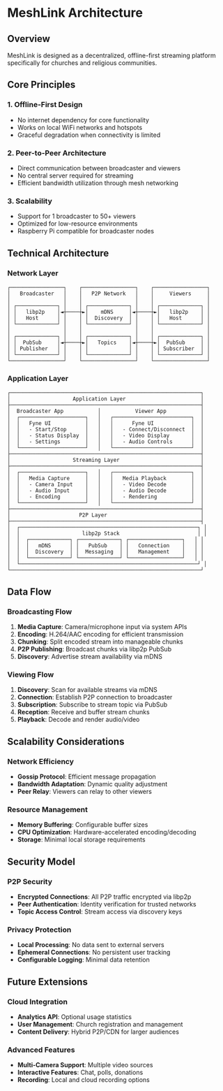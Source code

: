 # MeshLink Architecture

## Overview
MeshLink is designed as a decentralized, offline-first streaming platform specifically for churches and religious communities.

## Core Principles

### 1. Offline-First Design
- No internet dependency for core functionality
- Works on local WiFi networks and hotspots
- Graceful degradation when connectivity is limited

### 2. Peer-to-Peer Architecture
- Direct communication between broadcaster and viewers
- No central server required for streaming
- Efficient bandwidth utilization through mesh networking

### 3. Scalability
- Support for 1 broadcaster to 50+ viewers
- Optimized for low-resource environments
- Raspberry Pi compatible for broadcaster nodes

## Technical Architecture

### Network Layer
```
┌─────────────────┐    ┌─────────────────┐    ┌─────────────────┐
│   Broadcaster   │    │   P2P Network   │    │     Viewers     │
│                 │    │                 │    │                 │
│ ┌─────────────┐ │    │ ┌─────────────┐ │    │ ┌─────────────┐ │
│ │   libp2p    │◄┼────┼►│    mDNS     │◄┼────┼►│   libp2p    │ │
│ │   Host      │ │    │ │  Discovery  │ │    │ │   Host      │ │
│ └─────────────┘ │    │ └─────────────┘ │    │ └─────────────┘ │
│                 │    │                 │    │                 │
│ ┌─────────────┐ │    │ ┌─────────────┐ │    │ ┌─────────────┐ │
│ │  PubSub     │◄┼────┼►│   Topics    │◄┼────┼►│  PubSub     │ │
│ │ Publisher   │ │    │ │             │ │    │ │ Subscriber  │ │
│ └─────────────┘ │    │ └─────────────┘ │    │ └─────────────┘ │
└─────────────────┘    └─────────────────┘    └─────────────────┘
```

### Application Layer
```
┌─────────────────────────────────────────────────────────────┐
│                    Application Layer                        │
├─────────────────────────────────────────────────────────────┤
│  Broadcaster App           │           Viewer App           │
│  ┌─────────────────────┐   │   ┌─────────────────────────┐  │
│  │   Fyne UI           │   │   │      Fyne UI            │  │
│  │   - Start/Stop      │   │   │   - Connect/Disconnect  │  │
│  │   - Status Display  │   │   │   - Video Display       │  │
│  │   - Settings        │   │   │   - Audio Controls      │  │
│  └─────────────────────┘   │   └─────────────────────────┘  │
├─────────────────────────────────────────────────────────────┤
│                    Streaming Layer                          │
├─────────────────────────────────────────────────────────────┤
│  ┌─────────────────────┐   │   ┌─────────────────────────┐  │
│  │   Media Capture     │   │   │   Media Playback        │  │
│  │   - Camera Input    │   │   │   - Video Decode        │  │
│  │   - Audio Input     │   │   │   - Audio Decode        │  │
│  │   - Encoding        │   │   │   - Rendering           │  │
│  └─────────────────────┘   │   └─────────────────────────┘  │
├─────────────────────────────────────────────────────────────┤
│                      P2P Layer                              │
├─────────────────────────────────────────────────────────────┤
│  ┌─────────────────────────────────────────────────────────┐ │
│  │                    libp2p Stack                         │ │
│  │  ┌─────────────┐ ┌─────────────┐ ┌─────────────────┐   │ │
│  │  │   mDNS      │ │   PubSub    │ │   Connection    │   │ │
│  │  │  Discovery  │ │  Messaging  │ │   Management    │   │ │
│  │  └─────────────┘ └─────────────┘ └─────────────────┘   │ │
│  └─────────────────────────────────────────────────────────┘ │
└─────────────────────────────────────────────────────────────┘
```

## Data Flow

### Broadcasting Flow
1. **Media Capture**: Camera/microphone input via system APIs
2. **Encoding**: H.264/AAC encoding for efficient transmission
3. **Chunking**: Split encoded stream into manageable chunks
4. **P2P Publishing**: Broadcast chunks via libp2p PubSub
5. **Discovery**: Advertise stream availability via mDNS

### Viewing Flow
1. **Discovery**: Scan for available streams via mDNS
2. **Connection**: Establish P2P connection to broadcaster
3. **Subscription**: Subscribe to stream topic via PubSub
4. **Reception**: Receive and buffer stream chunks
5. **Playback**: Decode and render audio/video

## Scalability Considerations

### Network Efficiency
- **Gossip Protocol**: Efficient message propagation
- **Bandwidth Adaptation**: Dynamic quality adjustment
- **Peer Relay**: Viewers can relay to other viewers

### Resource Management
- **Memory Buffering**: Configurable buffer sizes
- **CPU Optimization**: Hardware-accelerated encoding/decoding
- **Storage**: Minimal local storage requirements

## Security Model

### P2P Security
- **Encrypted Connections**: All P2P traffic encrypted via libp2p
- **Peer Authentication**: Identity verification for trusted networks
- **Topic Access Control**: Stream access via discovery keys

### Privacy Protection
- **Local Processing**: No data sent to external servers
- **Ephemeral Connections**: No persistent user tracking
- **Configurable Logging**: Minimal data retention

## Future Extensions

### Cloud Integration
- **Analytics API**: Optional usage statistics
- **User Management**: Church registration and management
- **Content Delivery**: Hybrid P2P/CDN for larger audiences

### Advanced Features
- **Multi-Camera Support**: Multiple video sources
- **Interactive Features**: Chat, polls, donations
- **Recording**: Local and cloud recording options